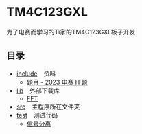# TM4C123GXL
为了电赛而学习的Ti家的TM4C123GXL板子开发

## 目录

- [include](include) &#x2002; 资料
  - [题目 - 2023 电赛 H 题](include/H题_信号分离装置.pdf)
- [lib](lib) &#x2002; 外部下载库
  - [FFT](lib/arduinoFFT)
- [src](src) &#x2002; 主程序所在文件夹
- [test](test) &#x2002; 测试代码
  - [信号分离](test/SignalSeparation.cpp)